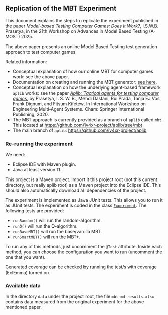 ## Replication of the MBT Experiment

This document explains the steps to replicate the experiment published in the paper _Model-based Testing Computer Games: Does It
Work?_, I.S.W.B. Prasetya, in the
21th Workshop on Advances in Model Based Testing (A-MOST) 2025.

The above paper presents an online Model Based Testing test generation approach to test computer games.

Related information:

* Conceptual explanation of how our online MBT for computer games work: see the above paper.
* Documentation on creating and running the MBT generator: [see here](./src/main/java/eu/iv4xr/framework/extensions/mbt/README.md).
* Conceptual explanation on how the underlying agent-based framework `aplib` works: see the paper [_Aplib: Tactical agents for testing computer games_](https://link.springer.com/chapter/10.1007/978-3-030-66534-0_2), by Prasetya, I. S. W. B., Mehdi Dastani, Rui Prada, Tanja EJ Vos, Frank Dignum, and Fitsum Kifetew.
In International Workshop on Engineering Multi-Agent Systems. Cham: Springer International Publishing, 2020.
* The MBT approach is currently provided as a branch of `aplib` called `mbt`. This located at https://github.com/iv4xr-project/aplib/tree/mbt
* The main branch of `aplib`: https://github.com/iv4xr-project/aplib

### Re-running the experiment

We need:

* Eclipse IDE with Maven plugin.
* Java at least version 11.

This project is a Maven project. Import it this project root (not this current directory, but really aplib root) as a Maven project into the Eclipse IDE. This should also automatically download all dependencies of the project.

The experiment is implemented as Java JUnit tests. This allows you to run it as JUnit tests. The experiment is coded in the class [`Experiment`](./test/java/eu/iv4xr/framework/exampleTestAgentUsage/miniDungeon/MBT/Experiment.java). The following tests are provided:

* `runRandom()` will run the random-algorithm.
* `runQ()` will run the Q-algorithm.
* `runBaseMBT()` will run the base/vanilla MBT.
* `runSmartMBT()` will run the MBT+.

To run any of this methods, just uncomment the `@Test` attribute. Inside each method, you can choose the configuration you want to run (uncomment the one that you want).

Generated coverage can be checked by running the test/s with coverage (EclEmma) turned on.

### Available data

In the directory `data` under the project root, the file `mbt-md-results.xlsx` contains data measured from the original experiment for the above mentioned paper.

